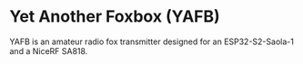 # Yet Another Foxbox (YAFB)
YAFB is an amateur radio fox transmitter designed for an ESP32-S2-Saola-1 and a NiceRF SA818.
